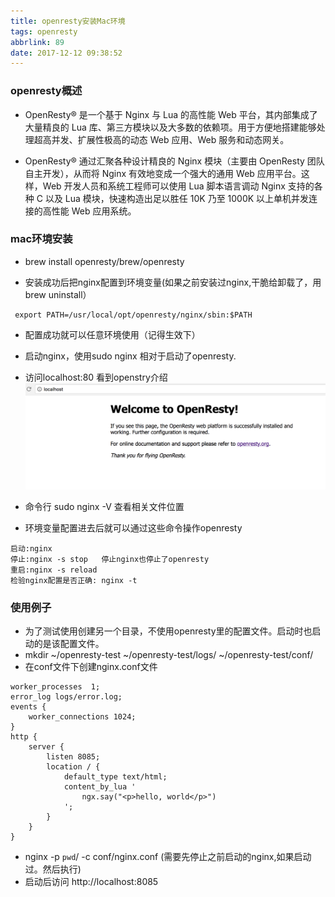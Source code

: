 ```yaml
---
title: openresty安装Mac环境
tags: openresty
abbrlink: 89
date: 2017-12-12 09:38:52
---
```


### openresty概述

- OpenResty® 是一个基于 Nginx 与 Lua 的高性能 Web 平台，其内部集成了大量精良的 Lua 库、第三方模块以及大多数的依赖项。用于方便地搭建能够处理超高并发、扩展性极高的动态 Web 应用、Web 服务和动态网关。

- OpenResty® 通过汇聚各种设计精良的 Nginx 模块（主要由 OpenResty 团队自主开发），从而将 Nginx 有效地变成一个强大的通用 Web 应用平台。这样，Web 开发人员和系统工程师可以使用 Lua 脚本语言调动 Nginx 支持的各种 C 以及 Lua 模块，快速构造出足以胜任 10K 乃至 1000K 以上单机并发连接的高性能 Web 应用系统。

### mac环境安装

 - brew install openresty/brew/openresty
 
 

 
 - 安装成功后把nginx配置到环境变量(如果之前安装过nginx,干脆给卸载了，用brew uninstall）

 ```
  export PATH=/usr/local/opt/openresty/nginx/sbin:$PATH
 ```
 - 配置成功就可以任意环境使用（记得生效下）
- 启动nginx，使用sudo nginx 相对于启动了openresty.
- 访问localhost:80 看到openstry介绍
![](https://raw.githubusercontent.com/zhulg/allpic/master/openresty_index.png)

- 命令行 sudo nginx -V 查看相关文件位置

- 环境变量配置进去后就可以通过这些命令操作openresty

```
启动:nginx
停止:nginx -s stop   停止nginx也停止了openresty
重启:nginx -s reload
检验nginx配置是否正确: nginx -t

```

### 使用例子

- 为了测试使用创建另一个目录，不使用openresty里的配置文件。启动时也启动的是该配置文件。
- mkdir ~/openresty-test ~/openresty-test/logs/ ~/openresty-test/conf/
- 在conf文件下创建nginx.conf文件

```
worker_processes  1;
error_log logs/error.log;
events {
    worker_connections 1024;
}
http {
    server {
        listen 8085;
        location / {
            default_type text/html;
            content_by_lua '
                ngx.say("<p>hello, world</p>")
            ';
        }
    }
}
```

- nginx -p `pwd`/ -c conf/nginx.conf  (需要先停止之前启动的nginx,如果启动过。然后执行)
- 启动后访问 http://localhost:8085 


